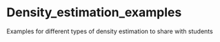 # Density_estimation_examples
Examples for different types of density estimation to share with students
